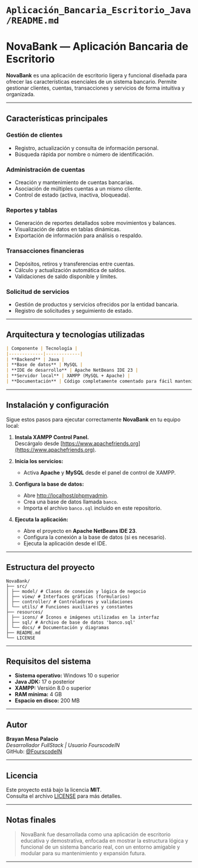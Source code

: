 # `Aplicación_Bancaria_Escritorio_Java/README.md` 

# NovaBank — Aplicación Bancaria de Escritorio

**NovaBank** es una aplicación de escritorio ligera y funcional diseñada para ofrecer las características esenciales de un sistema bancario. Permite gestionar clientes, cuentas, transacciones y servicios de forma intuitiva y organizada.

---

## Características principales

### Gestión de clientes
- Registro, actualización y consulta de información personal.  
- Búsqueda rápida por nombre o número de identificación.

### Administración de cuentas
- Creación y mantenimiento de cuentas bancarias.  
- Asociación de múltiples cuentas a un mismo cliente.  
- Control de estado (activa, inactiva, bloqueada).

### Reportes y tablas
- Generación de reportes detallados sobre movimientos y balances.  
- Visualización de datos en tablas dinámicas.  
- Exportación de información para análisis o respaldo.

### Transacciones financieras
- Depósitos, retiros y transferencias entre cuentas.  
- Cálculo y actualización automática de saldos.  
- Validaciones de saldo disponible y límites.

### Solicitud de servicios
- Gestión de productos y servicios ofrecidos por la entidad bancaria.  
- Registro de solicitudes y seguimiento de estado.

---

## Arquitectura y tecnologías utilizadas
```markdown
| Componente | Tecnología |
|-------------|-------------|
| **Backend** | Java |
| **Base de datos** | MySQL |
| **IDE de desarrollo** | Apache NetBeans IDE 23 |
| **Servidor local** | XAMPP (MySQL + Apache) |
| **Documentación** | Código completamente comentado para fácil mantenimiento |
```
---

## Instalación y configuración

Sigue estos pasos para ejecutar correctamente **NovaBank** en tu equipo local:

1. **Instala XAMPP Control Panel.**  
   Descárgalo desde [https://www.apachefriends.org](https://www.apachefriends.org).

2. **Inicia los servicios:**
   - Activa **Apache** y **MySQL** desde el panel de control de XAMPP.

3. **Configura la base de datos:**
   - Abre [http://localhost/phpmyadmin](http://localhost/phpmyadmin).  
   - Crea una base de datos llamada `banco`.  
   - Importa el archivo `banco.sql` incluido en este repositorio.

4. **Ejecuta la aplicación:**
   - Abre el proyecto en **Apache NetBeans IDE 23**.  
   - Configura la conexión a la base de datos (si es necesario).  
   - Ejecuta la aplicación desde el IDE.

---

## Estructura del proyecto
```
NovaBank/
├── src/
│ ├── model/ # Clases de conexión y lógica de negocio
│ ├── view/ # Interfaces gráficas (formularios)
│ ├── controller/ # Controladores y validaciones
│ └── utils/ # Funciones auxiliares y constantes
├── resources/
│ ├── icons/ # Íconos e imágenes utilizadas en la interfaz
│ ├── sql/ # Archivo de base de datos 'banco.sql'
│ └── docs/ # Documentación y diagramas
├── README.md
└── LICENSE
```

---

## Requisitos del sistema

- **Sistema operativo:** Windows 10 o superior  
- **Java JDK:** 17 o posterior  
- **XAMPP:** Versión 8.0 o superior  
- **RAM mínima:** 4 GB  
- **Espacio en disco:** 200 MB

---

## Autor

**Brayan Mesa Palacio**  
*Desarrollador FullStack | Usuario FourscodeIN*  
 GitHub: [@FourscodeIN](https://github.com/FourscodeIN)

---

## Licencia

Este proyecto está bajo la licencia **MIT**.  
Consulta el archivo [LICENSE](LICENSE) para más detalles.

---

## Notas finales

> NovaBank fue desarrollada como una aplicación de escritorio educativa y demostrativa, enfocada en mostrar la estructura lógica y funcional de un sistema bancario real, con un entorno amigable y modular para su mantenimiento y expansión futura.

---
